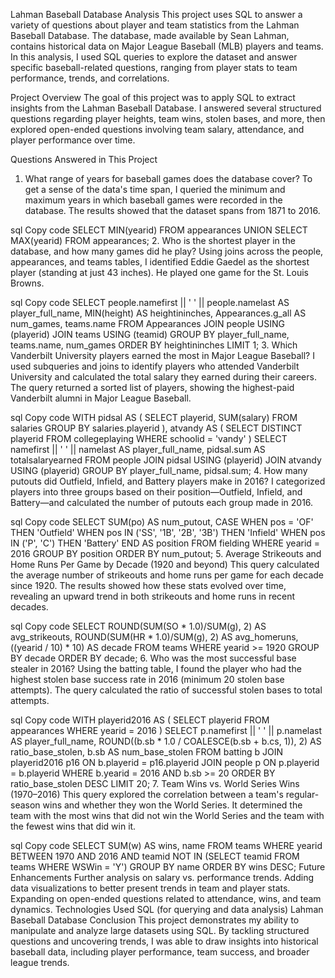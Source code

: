 Lahman Baseball Database Analysis
This project uses SQL to answer a variety of questions about player and team statistics from the Lahman Baseball Database. The database, made available by Sean Lahman, contains historical data on Major League Baseball (MLB) players and teams. In this analysis, I used SQL queries to explore the dataset and answer specific baseball-related questions, ranging from player stats to team performance, trends, and correlations.

Project Overview
The goal of this project was to apply SQL to extract insights from the Lahman Baseball Database. I answered several structured questions regarding player heights, team wins, stolen bases, and more, then explored open-ended questions involving team salary, attendance, and player performance over time.

Questions Answered in This Project
1. What range of years for baseball games does the database cover?
To get a sense of the data's time span, I queried the minimum and maximum years in which baseball games were recorded in the database. The results showed that the dataset spans from 1871 to 2016.

sql
Copy code
SELECT MIN(yearid) FROM appearances
UNION
SELECT MAX(yearid) FROM appearances;
2. Who is the shortest player in the database, and how many games did he play?
Using joins across the people, appearances, and teams tables, I identified Eddie Gaedel as the shortest player (standing at just 43 inches). He played one game for the St. Louis Browns.

sql
Copy code
SELECT 
    people.namefirst || ' ' || people.namelast AS player_full_name,
    MIN(height) AS heightininches,
    Appearances.g_all AS num_games,
    teams.name
FROM Appearances
JOIN people USING (playerid)
JOIN teams USING (teamid)
GROUP BY player_full_name, teams.name, num_games
ORDER BY heightininches
LIMIT 1;
3. Which Vanderbilt University players earned the most in Major League Baseball?
I used subqueries and joins to identify players who attended Vanderbilt University and calculated the total salary they earned during their careers. The query returned a sorted list of players, showing the highest-paid Vanderbilt alumni in Major League Baseball.

sql
Copy code
WITH pidsal AS (
    SELECT playerid, SUM(salary) FROM salaries GROUP BY salaries.playerid
),
atvandy AS (
    SELECT DISTINCT playerid FROM collegeplaying WHERE schoolid = 'vandy'
)
SELECT 
    namefirst || ' ' || namelast AS player_full_name,
    pidsal.sum AS totalsalaryearned
FROM people
JOIN pidsal USING (playerid)
JOIN atvandy USING (playerid)
GROUP BY player_full_name, pidsal.sum;
4. How many putouts did Outfield, Infield, and Battery players make in 2016?
I categorized players into three groups based on their position—Outfield, Infield, and Battery—and calculated the number of putouts each group made in 2016.

sql
Copy code
SELECT 
    SUM(po) AS num_putout,
    CASE 
        WHEN pos = 'OF' THEN 'Outfield'
        WHEN pos IN ('SS', '1B', '2B', '3B') THEN 'Infield'
        WHEN pos IN ('P', 'C') THEN 'Battery'
    END AS position
FROM fielding
WHERE yearid = 2016
GROUP BY position
ORDER BY num_putout;
5. Average Strikeouts and Home Runs Per Game by Decade (1920 and beyond)
This query calculated the average number of strikeouts and home runs per game for each decade since 1920. The results showed how these stats evolved over time, revealing an upward trend in both strikeouts and home runs in recent decades.

sql
Copy code
SELECT 
    ROUND(SUM(SO * 1.0)/SUM(g), 2) AS avg_strikeouts,
    ROUND(SUM(HR * 1.0)/SUM(g), 2) AS avg_homeruns,
    ((yearid / 10) * 10) AS decade
FROM teams
WHERE yearid >= 1920
GROUP BY decade
ORDER BY decade;
6. Who was the most successful base stealer in 2016?
Using the batting table, I found the player who had the highest stolen base success rate in 2016 (minimum 20 stolen base attempts). The query calculated the ratio of successful stolen bases to total attempts.

sql
Copy code
WITH playerid2016 AS (
    SELECT playerid FROM appearances WHERE yearid = 2016
)
SELECT 
    p.namefirst || ' ' || p.namelast AS player_full_name,
    ROUND((b.sb * 1.0 / COALESCE(b.sb + b.cs, 1)), 2) AS ratio_base_stolen, 
    b.sb AS num_base_stolen
FROM batting b
JOIN playerid2016 p16 ON b.playerid = p16.playerid
JOIN people p ON p.playerid = b.playerid
WHERE b.yearid = 2016 AND b.sb >= 20
ORDER BY ratio_base_stolen DESC
LIMIT 20;
7. Team Wins vs. World Series Wins (1970–2016)
This query explored the correlation between a team's regular-season wins and whether they won the World Series. It determined the team with the most wins that did not win the World Series and the team with the fewest wins that did win it.

sql
Copy code
SELECT
    SUM(w) AS wins,
    name
FROM teams
WHERE yearid BETWEEN 1970 AND 2016
    AND teamid NOT IN (SELECT teamid FROM teams WHERE WSWin = 'Y')
GROUP BY name
ORDER BY wins DESC;
Future Enhancements
Further analysis on salary vs. performance trends.
Adding data visualizations to better present trends in team and player stats.
Expanding on open-ended questions related to attendance, wins, and team dynamics.
Technologies Used
SQL (for querying and data analysis)
Lahman Baseball Database
Conclusion
This project demonstrates my ability to manipulate and analyze large datasets using SQL. By tackling structured questions and uncovering trends, I was able to draw insights into historical baseball data, including player performance, team success, and broader league trends.
